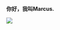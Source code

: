**你好，我叫Marcus.**
<blockquote class="imgur-embed-pub" lang="en" data-id="a/5ajhIrl" data-context="false" ><a href="//imgur.com/a/5ajhIrl"></a></blockquote><script async src="//s.imgur.com/min/embed.js" charset="utf-8"></script>

<img src="https://github-readme-stats.vercel.app/api?username=marcu-s&count_private=true&show_icons=true&theme=synthwave">

<!--
\\
Here are some ideas to get you started:

- 🔭 I’m currently working on ...
- 🌱 I’m currently learning ...
- 👯 I’m looking to collaborate on ...
- 🤔 I’m looking for help with ...
- 💬 Ask me about ...
- 📫 How to reach me: ...
- 😄 Pronouns: ...
- ⚡ Fun fact: ...
-->

